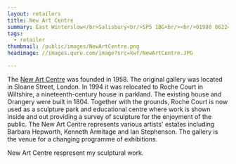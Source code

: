 ```yaml
---
layout: retailers
title: New Art Centre
summary: East Winterslow</br>Salisbury<br/>SP5 1BG<br/><br/>01980 862244
tags:
  - retailer
thumbnail: /public/images/NewArtCentre.png
headimage: //images.quru.com/image?src=kwf/NewArtCentre.JPG

---
```


The [New Art Centre](//sculpture.uk.com/artists/katie-walker) was founded in 1958. The original gallery was located in Sloane Street, London. In 1994 it was relocated to Roche Court in Wiltshire, a nineteenth-century house in parkland. The existing house and Orangery were built in 1804. Together with the grounds, Roche Court is now used as a sculpture park and educational centre where work is shown inside and out providing a survey of sculpture for the enjoyment of the public. The New Art Centre represents various artists' estates including Barbara Hepworth, Kenneth Armitage and Ian Stephenson. The gallery is the venue for a changing programme of exhibitions.

New Art Centre respresent my sculptural work.
